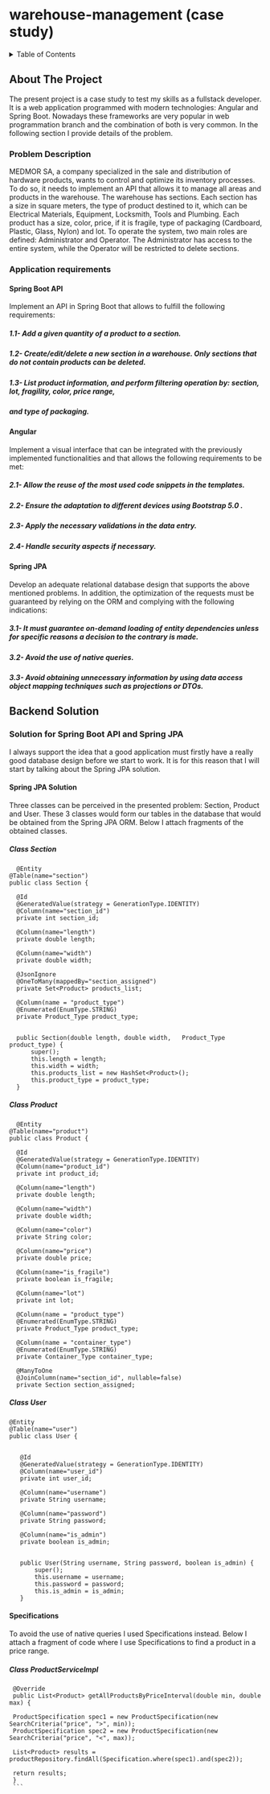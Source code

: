# warehouse-management (case study)

<!-- TABLE OF CONTENTS -->
<details>
  <summary>Table of Contents</summary>
  <ol>
    <li>
      <a href="#about-the-project">About The Project</a>
      <ul>
        <li><a href="#problem-description">Problem Description</a></li>
        <li><a href="#application-requirements">Application requirements</a></li>
      </ul>
    </li>
    <li>
      <a href="#backend-solution">Backend Solution</a>
      <ul>
        <li><a href="#solution-for-spring-boot-api-and-spring-jpa">Solution for Spring Boot API and Spring JPA</a></li>
        
      </ul>
    </li>
   
  </ol>
</details>

<!-- ABOUT THE PROJECT -->
## About The Project
The present project is a case study to test my skills as a fullstack developer. It is a web application programmed with modern technologies: Angular and Spring Boot. Nowadays these frameworks are very popular in web programmation branch and the combination of both is very common. In the following section I provide details of the problem.

### Problem Description
MEDMOR SA, a company specialized in the sale and distribution of hardware products, wants to control and optimize its inventory processes. To do so, it needs to implement an API that allows it to manage all areas and products in the warehouse. The warehouse has sections. Each section has a size in square meters, the type of product destined to it, which can be Electrical Materials, Equipment, Locksmith, Tools and Plumbing. Each product has a size, color, price, if it is fragile, type of packaging (Cardboard, Plastic, Glass, Nylon) and lot. To operate the system, two main roles are defined: Administrator and Operator. The Administrator has access to the entire system, while the Operator will be restricted to delete sections.

### Application requirements
#### Spring Boot API
Implement an API in Spring Boot that allows to fulfill the following requirements: 
##### 1.1- Add a given quantity of a product to a section.
##### 1.2- Create/edit/delete a new section in a warehouse. Only sections that do not contain products can be deleted. 
##### 1.3- List product information, and perform filtering operation by: section, lot, fragility, color, price range, 
##### and type of packaging. 

#### Angular
Implement a visual interface that can be integrated with the previously implemented functionalities and that allows the following requirements to be met: 
##### 2.1- Allow the reuse of the most used code snippets in the templates. 
##### 2.2- Ensure the adaptation to different devices using Bootstrap 5.0 .
##### 2.3- Apply the necessary validations in the data entry. 
##### 2.4- Handle security aspects if necessary. 

#### Spring JPA
Develop an adequate relational database design that supports the above mentioned problems. In addition, the optimization of the requests must be guaranteed by relying on the ORM and complying with the following indications: 
##### 3.1- It must guarantee on-demand loading of entity dependencies unless for specific reasons a decision to the contrary is made. 
##### 3.2- Avoid the use of native queries. 
##### 3.3- Avoid obtaining unnecessary information by using data access object mapping techniques such as projections or DTOs. 

 ## Backend Solution
 
 ### Solution for Spring Boot API and Spring JPA
 I always support the idea that a good application must firstly have a really good database design before we start to work. It is for this reason that I will start by talking about the Spring JPA solution.
 
 #### Spring JPA Solution
 Three classes can be perceived in the presented problem: Section, Product and User. These 3 classes would form our tables in the database that would be obtained from the Spring JPA ORM. Below I attach fragments of the obtained classes.
##### Class Section
  ```
  	@Entity
@Table(name="section")
  public class Section {

	@Id
	@GeneratedValue(strategy = GenerationType.IDENTITY)
	@Column(name="section_id")
	private int section_id;
	
	@Column(name="length")
	private double length;
	
	@Column(name="width")
	private double width;
	
	@JsonIgnore  
	@OneToMany(mappedBy="section_assigned") 
	private Set<Product> products_list;
	
	@Column(name = "product_type")
	@Enumerated(EnumType.STRING)
	private Product_Type product_type;
	

	public Section(double length, double width,   Product_Type product_type) {
		super();
		this.length = length;
		this.width = width;
		this.products_list = new HashSet<Product>();
		this.product_type = product_type;
	}
  ```

##### Class Product
  ```
	@Entity
@Table(name="product")
public class Product {

	@Id
	@GeneratedValue(strategy = GenerationType.IDENTITY)
	@Column(name="product_id")
	private int product_id;
	
	@Column(name="length")
	private double length;
	
	@Column(name="width")
	private double width;
	
	@Column(name="color")
	private String color;
	
	@Column(name="price")
	private double price;
	
	@Column(name="is_fragile")
	private boolean is_fragile;
	
	@Column(name="lot")
	private int lot;
	
	@Column(name = "product_type")
	@Enumerated(EnumType.STRING)
	private Product_Type product_type;
	
	@Column(name = "container_type")
	@Enumerated(EnumType.STRING)
	private Container_Type container_type;
	
	@ManyToOne
    @JoinColumn(name="section_id", nullable=false)
	private Section section_assigned;
  ```
  
  ##### Class User
 ```
@Entity
@Table(name="user")
public class User {

	
	@Id
	@GeneratedValue(strategy = GenerationType.IDENTITY)
	@Column(name="user_id")
	private int user_id;

	@Column(name="username")
	private String username;
	
	@Column(name="password")
	private String password;
	
	@Column(name="is_admin")
	private boolean is_admin;

	
	public User(String username, String password, boolean is_admin) {
		super();
		this.username = username;
		this.password = password;
		this.is_admin = is_admin;
	}
 ```
  
  
  #### Specifications
  To avoid the use of native queries I used Specifications instead. Below I attach a fragment of code where I use Specifications to find a product in a price range.
  
  ##### Class ProductServiceImpl
   ```
   	@Override
	public List<Product> getAllProductsByPriceInterval(double min, double max) {
	
	ProductSpecification spec1 = new ProductSpecification(new SearchCriteria("price", ">", min));
	ProductSpecification spec2 = new ProductSpecification(new SearchCriteria("price", "<", max));
	    
	List<Product> results = productRepository.findAll(Specification.where(spec1).and(spec2));
		
	return results;
	}
    ```
  




